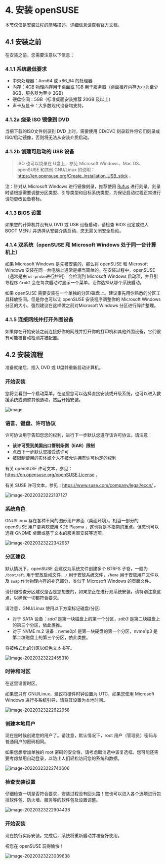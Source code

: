 # 4. 安装 openSUSE

本节仅仅是安装过程的简略描述，详细信息请查看官方文档。

## 4.1 安装之前

在安装之前，您需要注意以下信息：

### 4.1.1 系统最低要求

- 中央处理器：Arm64 或 x86_64 的处理器
- 内存：4GB 物理内存用于桌面或 1GB 用于服务器（桌面推荐内存大小为至少 8GB，服务器为至少 2GB）
- 硬盘空间：5GB（标准桌面安装推荐 20GB 及以上）
- 声卡及显卡：大多数现代设备均支持。

### 4.1.2a 烧录 ISO 镜像到 DVD

当把下载的ISO文件刻录到 DVD 上时，需要使用 CD/DVD 刻录软件将它们刻录成 ISO/启动镜像，否则将无法从安装介质启动。

### 4.1.2b 创建可启动的 USB 设备

> ISO 也可以烧录在 U盘上，参见 Microsoft Windows、Mac OS、openSUSE 和其他 GNU/Linux 的说明：https://en.opensuse.org/Create_installation_USB_stick 。

注：针对从 Microsoft Windows 进行镜像刻录，推荐使用 [Rufus](http://rufus.ie/zh/) 进行刻录，刻录时请根据需要调整分区类型、引导类型和目标系统类型，为保证启动过程正常进行请勿更改设备卷标。

### 4.1.3 BIOS 设置

如果您的计算机并没有从 DVD 或 USB 设备启动，请检查 BIOS 设定或进入 BOOT MENU 并选择从安装介质启动，您无需关闭安全启动。

### 4.1.4 双系统（openSUSE 和 Microsoft  Windows 处于同一台计算机上）

如果 Microsoft Windows 是先被安装的，那么将 openSUSE 和 Microsoft Windows 安装在同一台电脑上通常是相当简单的。在安装过程中，openSUSE（通常是由 `os-probe`进行控制） 会检测到 Microsoft Windows 启动项，并且引导程序 `Grub2` 会在每次启动时显示一个菜单，让你选择从哪个系统启动。

如果 openSUSE 需要安装在一个单独的分区/磁盘上。建议事先用你熟悉的分区工具释放空间。但是你也可以让 openSUSE 安装程序调整你的 Microsoft Windows 分区的大小，强烈建议在这样做之前对Microsoft Windows 分区进行碎片整理。

### 4.1.5 连接网线并打开外围设备

如果你在开始安装之前连接好你的网线并打开你的打印机和其他外围设备，它们很有可能被自动检测并被配置。

## 4.2 安装流程

准备就绪后，插入 DVD 或 U盘并重新启动计算机。

### 开始安装

您将会看到一个启动菜单，在这里您可以选择直接安装或升级系统，也可以进入救援系统或调整其他选项，然后开始安装。

![image](<../assets/Getting Started/grub2.png>)

### 语言、键盘、许可协议

许可协议用于告知您您的权利，进行下一步默认您遵守该许可协议。请注意：

- **该许可受到美国出口管制条例（EAR）限制**
- 点击下一步默认您接受该许可
- 被限制使用的实体或个人不被允许拥有许可约定的权利

有关 openSUSE 许可文本，参见：https://en.opensuse.org/openSUSE:License ，

有关 SUSE 许可文本，参见：https://www.suse.com/company/legal/eccn/ 。

![image-20220323222137127](<../assets/Getting Started/language-keyboard-license.png>)

### 系统角色

GNU/Linux 存在各种不同的图形用户界面（桌面环境）。相当一部分的 openSUSE 用户更喜欢使用 KDE Plasma ，这也将是本指南的重点。但您也可以选择 GNOME 桌面或基于文本的服务器安装等选项。

![image-20220323222342957](<../assets/Getting Started/user-interface.png>)

### 分区建议

默认情况下，openSUSE 会建议为系统文件创建多个 BTRFS 子卷，一般为 `/boot/efi` 用于安放启动文件，`/` 用于安放系统文件，`/home` 用于安放用户文件以及 `swap` 作为物理内存的补充部分，类似于 Microsoft Windows 的页面文件。

请仔细检查分区建议是否是您想要的，如果您正在进行双系统安装，请特别注意这点，以确保一切都符合要求。

请注意，GNU/Linux 使用以下方案标记磁盘/分区:

- 对于 SATA 设备：*sda1* 是第一块磁盘上的第一个分区，*sdb3* 是第二块磁盘上的第三个分区，依此类推。
- 对于 NVME m.2 设备：nvme0p1 是第一块硬盘的第一个分区，nvme1p3 是第二块磁盘上的第三个分区，依此类推。

将被格式化的分区以红色文本书写。

![image-20220323222455310](<../assets/Getting Started/partition.png>)

### 时钟和时区

在这里设置时区。

如果您只有 GNU/Linux，建议将硬件时钟设置为 UTC，如果您使用 Microsoft Windows 进行多系统引导，请将其设置为本地时间。

![image-20220323222622958](<../assets/Getting Started/time-and-timezone.png>)

### 创建本地用户

现在是时候创建您的用户了。请注意，默认情况下，root 用户（管理员）密码与普通用户的密码相同。

如果您想增加单独的 root 密码的安全性，请考虑取消选中该复选框。您可能还需要考虑禁用自动登录，以防止人们轻松访问您的系统和数据。

![image-20220323222740606](<../assets/Getting Started/create-user.png>)

### 检查安装设置

仔细检查一切是否符合要求，安装过程没有回头路！您也可以进入各个选项进行包括软件包、防火墙、服务等的软件包及设置调整。

![image-20220323222904438](<../assets/Getting Started/check-installation-information.png>)

### 开始安装

现在执行实际安装。完成后，系统将重新启动并准备好使用。

祝您在 openSUSE 玩得愉快！

![image-20220323223039638](<../assets/Getting Started/start-installation.png>)
